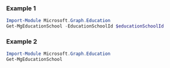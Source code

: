### Example 1
``` powershell
Import-Module Microsoft.Graph.Education
Get-MgEducationSchool -EducationSchoolId $educationSchoolId
```
### Example 2
``` powershell
Import-Module Microsoft.Graph.Education
Get-MgEducationSchool
```
